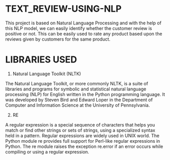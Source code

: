 # TEXT_REVIEW-USING-NLP

This project is based on Natural Language Processing and with the help of this NLP model, we can easily identify whether the customer review is positive or not. This can be easily used to rate any product based upon the reviews given by customers for the same product.


# LIBRARIES USED

1. Natural Language Toolkit (NLTK)

The Natural Language Toolkit, or more commonly NLTK, is a suite of libraries and programs for symbolic and statistical natural language processing (NLP) for English written in the Python programming language. It was developed by Steven Bird and Edward Loper in the Department of Computer and Information Science at the University of Pennsylvania. 

2. RE

A regular expression is a special sequence of characters that helps you match or find other strings or sets of strings, using a specialized syntax held in a pattern. Regular expressions are widely used in UNIX world. The Python module re provides full support for Perl-like regular expressions in Python. The re module raises the exception re.error if an error occurs while compiling or using a regular expression.


